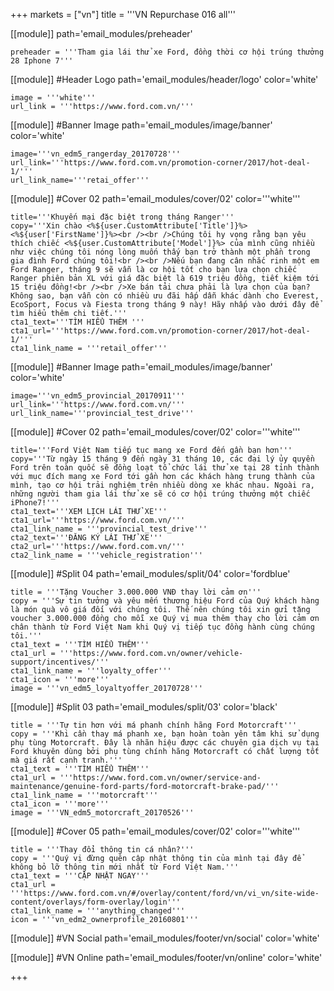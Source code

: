 +++
markets = ["vn"]
title = '''VN Repurchase 016 all'''

[[module]]
path='email_modules/preheader'

	preheader = '''Tham gia lái thử xe Ford, đồng thời cơ hội trúng thưởng 28 Iphone 7'''

[[module]] #Header Logo
path='email_modules/header/logo'
color='white'

	image = '''white'''
	url_link = '''https://www.ford.com.vn/'''

[[module]] #Banner Image
path='email_modules/image/banner'
color='white'

	image='''vn_edm5_rangerday_20170728'''
	url_link='''https://www.ford.com.vn/promotion-corner/2017/hot-deal-1/'''
	url_link_name='''retai_offer'''

[[module]] #Cover 02
path='email_modules/cover/02'
color='''white'''

	
	title='''Khuyến mại đặc biệt trong tháng Ranger'''
	copy='''Xin chào <%${user.CustomAttribute['Title']}%> <%${user['FirstName']}%><br /><br />Chúng tôi hy vọng rằng bạn yêu thích chiếc <%${user.CustomAttribute['Model']}%> của mình cũng nhiều như việc chúng tôi nóng lòng muốn thấy bạn trở thành một phần trong gia đình Ford chúng tôi!<br /><br />Nếu bạn đang cân nhắc rinh một em Ford Ranger, tháng 9 sẽ vẫn là cơ hội tốt cho bạn lựa chọn chiếc Ranger phiên bản XL với giá đặc biệt là 619 triệu đồng, tiết kiệm tới 15 triệu đồng!<br /><br />Xe bán tải chưa phải là lựa chọn của bạn? Không sao, bạn vẫn còn có nhiều ưu đãi hấp dẫn khác dành cho Everest, EcoSport, Focus và Fiesta trong tháng 9 này! Hãy nhấp vào dưới đây để tìm hiểu thêm chi tiết.'''
	cta1_text='''TÌM HIỂU THÊM '''
	cta1_url='''https://www.ford.com.vn/promotion-corner/2017/hot-deal-1/'''
	cta1_link_name = '''retail_offer'''
  
[[module]] #Banner Image
path='email_modules/image/banner'
color='white'

	image='''vn_edm5_provincial_20170911'''
	url_link='''https://www.ford.com.vn/'''
	url_link_name='''provincial_test_drive'''
  
[[module]] #Cover 02
path='email_modules/cover/02'
color='''white'''


	title='''Ford Việt Nam tiếp tục mang xe Ford đến gần bạn hơn'''
	copy='''Từ ngày 15 tháng 9 đến ngày 31 tháng 10, các đại lý ủy quyền Ford trên toàn quốc sẽ đồng loạt tổ chức lái thử xe tại 28 tỉnh thành với mục đích mang xe Ford tới gần hơn các khách hàng trung thành của mình, tạo cơ hội trải nghiệm trên nhiều dòng xe khác nhau. Ngoài ra, những người tham gia lái thử xe sẽ có cơ hội trúng thưởng một chiếc iPhone7!'''
	cta1_text='''XEM LỊCH LÁI THỬ XE'''
	cta1_url='''https://www.ford.com.vn/'''
	cta1_link_name = '''provincial_test_drive'''
    cta2_text='''ĐĂNG KÝ LÁI THỬ XE'''
	cta2_url='''https://www.ford.com.vn/'''
	cta2_link_name = '''vehicle_registration'''
	
[[module]] #Split 04
path='email_modules/split/04'
color='fordblue'

	title = '''Tặng Voucher 3.000.000 VNĐ thay lời cảm ơn'''
	copy = '''Sự tin tưởng và yêu mến thương hiệu Ford của Quý khách hàng là món quà vô giá đối với chúng tôi. Thế nên chúng tôi xin gửi tặng voucher 3.000.000 đồng cho mỗi xe Quý vị mua thêm thay cho lời cảm ơn chân thành từ Ford Việt Nam khi Quý vị tiếp tục đồng hành cùng chúng tôi.'''
	cta1_text = '''TÌM HIỂU THÊM'''
	cta1_url = '''https://www.ford.com.vn/owner/vehicle-support/incentives/'''
	cta1_link_name = '''loyalty_offer'''
	cta1_icon = '''more'''
	image = '''vn_edm5_loyaltyoffer_20170728'''
    
[[module]] #Split 03
path='email_modules/split/03'
color='black'

	title = '''Tự tin hơn với má phanh chính hãng Ford Motorcraft'''
	copy = '''Khi cần thay má phanh xe, bạn hoàn toàn yên tâm khi sử dụng phụ tùng Motorcraft. Đây là nhãn hiệu được các chuyên gia dịch vụ tại Ford khuyên dùng bởi phụ tùng chính hãng Motorcraft có chất lượng tốt mà giá rất cạnh tranh.'''
	cta1_text = '''TÌM HIỂU THÊM'''
	cta1_url = '''https://www.ford.com.vn/owner/service-and-maintenance/genuine-ford-parts/ford-motorcraft-brake-pad/'''
	cta1_link_name = '''motorcraft'''
	cta1_icon = '''more'''
	image = '''VN_edm5_motorcraft_20170526'''

[[module]] #Cover 05
path='email_modules/cover/02'
color='''white'''

	title = '''Thay đổi thông tin cá nhân?'''
	copy = '''Quý vị đừng quên cập nhật thông tin của mình tại đây để không bỏ lỡ thông tin mới nhất từ Ford Việt Nam.'''
	cta1_text = '''CẬP NHẬT NGAY'''
	cta1_url = '''https://www.ford.com.vn/#/overlay/content/ford/vn/vi_vn/site-wide-content/overlays/form-overlay/login'''
	cta1_link_name = '''anything_changed'''
	icon = '''vn_edm2_ownerprofile_20160801'''

[[module]] #VN Social
path='email_modules/footer/vn/social'
color='white'


[[module]] #VN Online
path='email_modules/footer/vn/online'
color='white'


+++